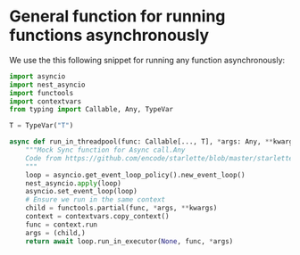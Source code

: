# General function for running functions asynchronously

We use the this following snippet for running any function
asynchronously:

```python
import asyncio
import nest_asyncio
import functools
import contextvars
from typing import Callable, Any, TypeVar

T = TypeVar("T")

async def run_in_threadpool(func: Callable[..., T], *args: Any, **kwargs: Any) -> T:
    """Mock Sync function for Async call.Any
    Code from https://github.com/encode/starlette/blob/master/starlette/concurrency.py
    """
    loop = asyncio.get_event_loop_policy().new_event_loop()
    nest_asyncio.apply(loop)
    asyncio.set_event_loop(loop)
    # Ensure we run in the same context
    child = functools.partial(func, *args, **kwargs)
    context = contextvars.copy_context()
    func = context.run
    args = (child,)
    return await loop.run_in_executor(None, func, *args)
```
